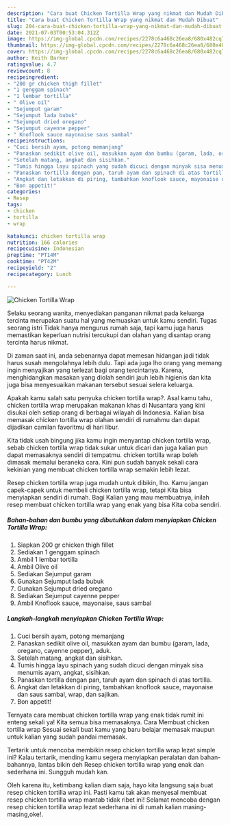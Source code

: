 ```yaml
---
description: "Cara buat Chicken Tortilla Wrap yang nikmat dan Mudah Dibuat"
title: "Cara buat Chicken Tortilla Wrap yang nikmat dan Mudah Dibuat"
slug: 204-cara-buat-chicken-tortilla-wrap-yang-nikmat-dan-mudah-dibuat
date: 2021-07-03T00:53:04.312Z
image: https://img-global.cpcdn.com/recipes/2278c6a468c26ea8/680x482cq70/chicken-tortilla-wrap-foto-resep-utama.jpg
thumbnail: https://img-global.cpcdn.com/recipes/2278c6a468c26ea8/680x482cq70/chicken-tortilla-wrap-foto-resep-utama.jpg
cover: https://img-global.cpcdn.com/recipes/2278c6a468c26ea8/680x482cq70/chicken-tortilla-wrap-foto-resep-utama.jpg
author: Keith Barker
ratingvalue: 4.7
reviewcount: 8
recipeingredient:
- "200 gr chicken thigh fillet"
- "1 genggam spinach"
- "1 lembar tortilla"
- " Olive oil"
- "Sejumput garam"
- "Sejumput lada bubuk"
- "Sejumput dried oregano"
- "Sejumput cayenne pepper"
- " Knoflook sauce mayonaise saus sambal"
recipeinstructions:
- "Cuci bersih ayam, potong memanjang"
- "Panaskan sedikit olive oil, masukkan ayam dan bumbu (garam, lada, oregano, cayenne pepper), aduk."
- "Setelah matang, angkat dan sisihkan."
- "Tumis hingga layu spinach yang sudah dicuci dengan minyak sisa menumis ayam, angkat, sisihkan."
- "Panaskan tortilla dengan pan, taruh ayam dan spinach di atas tortilla."
- "Angkat dan letakkan di piring, tambahkan knoflook sauce, mayonaise dan saus sambal, wrap, dan sajikan."
- "Bon appetit!"
categories:
- Resep
tags:
- chicken
- tortilla
- wrap

katakunci: chicken tortilla wrap 
nutrition: 166 calories
recipecuisine: Indonesian
preptime: "PT14M"
cooktime: "PT42M"
recipeyield: "2"
recipecategory: Lunch

---
```



![Chicken Tortilla Wrap](https://img-global.cpcdn.com/recipes/2278c6a468c26ea8/680x482cq70/chicken-tortilla-wrap-foto-resep-utama.jpg)

Selaku seorang wanita, menyediakan panganan nikmat pada keluarga tercinta merupakan suatu hal yang memuaskan untuk kamu sendiri. Tugas seorang istri Tidak hanya mengurus rumah saja, tapi kamu juga harus memastikan keperluan nutrisi tercukupi dan olahan yang disantap orang tercinta harus nikmat.

Di zaman  saat ini, anda sebenarnya dapat memesan hidangan jadi tidak harus susah mengolahnya lebih dulu. Tapi ada juga lho orang yang memang ingin menyajikan yang terlezat bagi orang tercintanya. Karena, menghidangkan masakan yang diolah sendiri jauh lebih higienis dan kita juga bisa menyesuaikan makanan tersebut sesuai selera keluarga. 



Apakah kamu salah satu penyuka chicken tortilla wrap?. Asal kamu tahu, chicken tortilla wrap merupakan makanan khas di Nusantara yang kini disukai oleh setiap orang di berbagai wilayah di Indonesia. Kalian bisa memasak chicken tortilla wrap olahan sendiri di rumahmu dan dapat dijadikan camilan favoritmu di hari libur.

Kita tidak usah bingung jika kamu ingin menyantap chicken tortilla wrap, sebab chicken tortilla wrap tidak sukar untuk dicari dan juga kalian pun dapat memasaknya sendiri di tempatmu. chicken tortilla wrap boleh dimasak memalui beraneka cara. Kini pun sudah banyak sekali cara kekinian yang membuat chicken tortilla wrap semakin lebih lezat.

Resep chicken tortilla wrap juga mudah untuk dibikin, lho. Kamu jangan capek-capek untuk membeli chicken tortilla wrap, tetapi Kita bisa menyiapkan sendiri di rumah. Bagi Kalian yang mau membuatnya, inilah resep membuat chicken tortilla wrap yang enak yang bisa Kita coba sendiri.

<!--inarticleads1-->

##### Bahan-bahan dan bumbu yang dibutuhkan dalam menyiapkan Chicken Tortilla Wrap:

1. Siapkan 200 gr chicken thigh fillet
1. Sediakan 1 genggam spinach
1. Ambil 1 lembar tortilla
1. Ambil  Olive oil
1. Sediakan Sejumput garam
1. Gunakan Sejumput lada bubuk
1. Gunakan Sejumput dried oregano
1. Sediakan Sejumput cayenne pepper
1. Ambil  Knoflook sauce, mayonaise, saus sambal




<!--inarticleads2-->

##### Langkah-langkah menyiapkan Chicken Tortilla Wrap:

1. Cuci bersih ayam, potong memanjang
1. Panaskan sedikit olive oil, masukkan ayam dan bumbu (garam, lada, oregano, cayenne pepper), aduk.
1. Setelah matang, angkat dan sisihkan.
1. Tumis hingga layu spinach yang sudah dicuci dengan minyak sisa menumis ayam, angkat, sisihkan.
1. Panaskan tortilla dengan pan, taruh ayam dan spinach di atas tortilla.
1. Angkat dan letakkan di piring, tambahkan knoflook sauce, mayonaise dan saus sambal, wrap, dan sajikan.
1. Bon appetit!




Ternyata cara membuat chicken tortilla wrap yang enak tidak rumit ini enteng sekali ya! Kita semua bisa memasaknya. Cara Membuat chicken tortilla wrap Sesuai sekali buat kamu yang baru belajar memasak maupun untuk kalian yang sudah pandai memasak.

Tertarik untuk mencoba membikin resep chicken tortilla wrap lezat simple ini? Kalau tertarik, mending kamu segera menyiapkan peralatan dan bahan-bahannya, lantas bikin deh Resep chicken tortilla wrap yang enak dan sederhana ini. Sungguh mudah kan. 

Oleh karena itu, ketimbang kalian diam saja, hayo kita langsung saja buat resep chicken tortilla wrap ini. Pasti kamu tak akan menyesal membuat resep chicken tortilla wrap mantab tidak ribet ini! Selamat mencoba dengan resep chicken tortilla wrap lezat sederhana ini di rumah kalian masing-masing,oke!.

